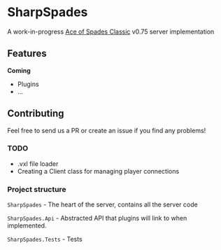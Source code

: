 ﻿# SharpSpades
A work-in-progress [Ace of Spades Classic](https://buildandshoot.com/) v0.75 server implementation

## Features
**Coming**
 - Plugins
 - ...

## Contributing
Feel free to send us a PR or create an issue if you find any problems!

### TODO
 - .vxl file loader
 - Creating a Client class for managing player connections

### Project structure
`SharpSpades` - The heart of the server, contains all the server code

`SharpSpades.Api` - Abstracted API that plugins will link to when implemented.

`SharpSpades.Tests` - Tests
